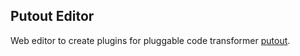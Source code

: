 ## Putout Editor

Web editor to create plugins for pluggable code transformer [putout](https://github.com/coderaiser/putout).

